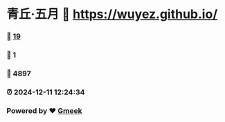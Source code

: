 # 青丘·五月 :link: https://wuyez.github.io/ 
### :page_facing_up: [19](https://wuyez.github.io//tag.html) 
### :speech_balloon: 1 
### :hibiscus: 4897 
### :alarm_clock: 2024-12-11 12:24:34 
### Powered by :heart: [Gmeek](https://github.com/Meekdai/Gmeek)

